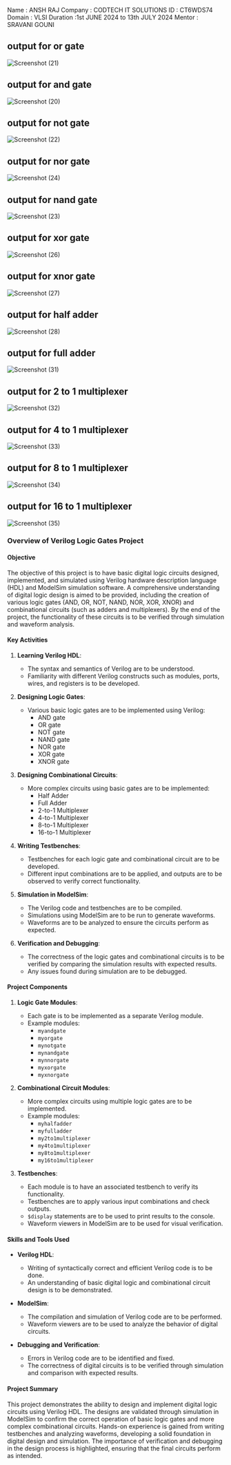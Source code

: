 Name : ANSH RAJ
Company : CODTECH IT SOLUTIONS
ID : CT6WDS74
Domain : VLSI
Duration :1st JUNE 2024 to 13th JULY 2024
Mentor : SRAVANI GOUNI

## output for or gate
![Screenshot (21)](https://github.com/rituraman16/COTECH-Task1/assets/173946342/ada08390-898d-4fdf-ac33-7f93613943cc)
## output for and gate
![Screenshot (20)](https://github.com/rituraman16/COTECH-Task1/assets/173946342/af88de8d-e984-4803-89af-25779eecec7e)
## output for not gate
![Screenshot (22)](https://github.com/rituraman16/COTECH-Task1/assets/173946342/d4d6c235-f691-4592-91b2-4f71be2d8dc7)
## output for nor gate
![Screenshot (24)](https://github.com/rituraman16/COTECH-Task1/assets/173946342/137bddd7-0c58-4e72-8847-e90776bfd2a2)
## output for nand gate
![Screenshot (23)](https://github.com/rituraman16/COTECH-Task1/assets/173946342/9d634136-71e9-46a9-9fb2-d6551b9a0890)
## output for xor gate
![Screenshot (26)](https://github.com/rituraman16/COTECH-Task1/assets/173946342/47870aa1-ca36-459f-821d-1802a8cdec0d)
## output for xnor gate
![Screenshot (27)](https://github.com/rituraman16/COTECH-Task1/assets/173946342/6174b6de-c892-4fa7-93e1-2bd9baa377d9)
## output for half adder
![Screenshot (28)](https://github.com/rituraman16/COTECH-Task1/assets/173946342/92d89dab-edca-4f38-9928-754a211ae609)
## output for full adder
![Screenshot (31)](https://github.com/rituraman16/COTECH-Task1/assets/173946342/2683e777-71a9-4320-9f58-b5e9919f9b8d)
## output for 2 to 1 multiplexer
![Screenshot (32)](https://github.com/rituraman16/COTECH-Task1/assets/173946342/4071cb5b-ba59-4cb1-a7d2-38f34ac2e80d)
## output for 4 to 1 multiplexer
![Screenshot (33)](https://github.com/rituraman16/COTECH-Task1/assets/173946342/617624b5-0ef2-416a-849c-a6c73fba49ff)
## output for 8 to 1 multiplexer
![Screenshot (34)](https://github.com/rituraman16/COTECH-Task1/assets/173946342/c471d220-e562-4b11-9c96-33ecfc04854d)
## output for 16 to 1 multiplexer
![Screenshot (35)](https://github.com/rituraman16/COTECH-Task1/assets/173946342/734e57aa-86aa-4c8a-b94e-f21f090a939c)
### Overview of Verilog Logic Gates Project

#### Objective
The objective of this project is to have basic digital logic circuits designed, implemented, and simulated using Verilog hardware description language (HDL) and ModelSim simulation software. A comprehensive understanding of digital logic design is aimed to be provided, including the creation of various logic gates (AND, OR, NOT, NAND, NOR, XOR, XNOR) and combinational circuits (such as adders and multiplexers). By the end of the project, the functionality of these circuits is to be verified through simulation and waveform analysis.

#### Key Activities
1. **Learning Verilog HDL**:
   - The syntax and semantics of Verilog are to be understood.
   - Familiarity with different Verilog constructs such as modules, ports, wires, and registers is to be developed.

2. **Designing Logic Gates**:
   - Various basic logic gates are to be implemented using Verilog:
     - AND gate
     - OR gate
     - NOT gate
     - NAND gate
     - NOR gate
     - XOR gate
     - XNOR gate

3. **Designing Combinational Circuits**:
   - More complex circuits using basic gates are to be implemented:
     - Half Adder
     - Full Adder
     - 2-to-1 Multiplexer
     - 4-to-1 Multiplexer
     - 8-to-1 Multiplexer
     - 16-to-1 Multiplexer

4. **Writing Testbenches**:
   - Testbenches for each logic gate and combinational circuit are to be developed.
   - Different input combinations are to be applied, and outputs are to be observed to verify correct functionality.

5. **Simulation in ModelSim**:
   - The Verilog code and testbenches are to be compiled.
   - Simulations using ModelSim are to be run to generate waveforms.
   - Waveforms are to be analyzed to ensure the circuits perform as expected.

6. **Verification and Debugging**:
   - The correctness of the logic gates and combinational circuits is to be verified by comparing the simulation results with expected results.
   - Any issues found during simulation are to be debugged.

#### Project Components
1. **Logic Gate Modules**:
   - Each gate is to be implemented as a separate Verilog module.
   - Example modules:
     - `myandgate`
     - `myorgate`
     - `mynotgate`
     - `mynandgate`
     - `mynnorgate`
     - `myxorgate`
     - `myxnorgate`

2. **Combinational Circuit Modules**:
   - More complex circuits using multiple logic gates are to be implemented.
   - Example modules:
     - `myhalfadder`
     - `myfulladder`
     - `my2to1multiplexer`
     - `my4to1multiplexer`
     - `my8to1multiplexer`
     - `my16to1multiplexer`

3. **Testbenches**:
   - Each module is to have an associated testbench to verify its functionality.
   - Testbenches are to apply various input combinations and check outputs.
   - `$display` statements are to be used to print results to the console.
   - Waveform viewers in ModelSim are to be used for visual verification.

#### Skills and Tools Used
- **Verilog HDL**:
  - Writing of syntactically correct and efficient Verilog code is to be done.
  - An understanding of basic digital logic and combinational circuit design is to be demonstrated.

- **ModelSim**:
  - The compilation and simulation of Verilog code are to be performed.
  - Waveform viewers are to be used to analyze the behavior of digital circuits.

- **Debugging and Verification**:
  - Errors in Verilog code are to be identified and fixed.
  - The correctness of digital circuits is to be verified through simulation and comparison with expected results.

#### Project Summary
This project demonstrates the ability to design and implement digital logic circuits using Verilog HDL. The designs are validated through simulation in ModelSim to confirm the correct operation of basic logic gates and more complex combinational circuits. Hands-on experience is gained from writing testbenches and analyzing waveforms, developing a solid foundation in digital design and simulation. The importance of verification and debugging in the design process is highlighted, ensuring that the final circuits perform as intended.
